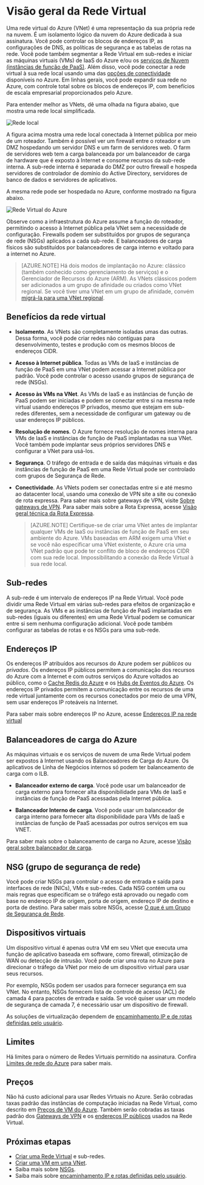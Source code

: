 <properties
   pageTitle="Visão geral das redes virtuais do Azure (VNets)"
   description="Saiba mais sobre as redes virtuais (VNets) no Azure."
   services="virtual-network"
   documentationCenter="na"
   authors="jimdial"
   manager="carmonm"
   editor="tysonn" />
<tags
   ms.service="virtual-network"
   ms.devlang="na"
   ms.topic="get-started-article"
   ms.tgt_pltfrm="na"
   ms.workload="infrastructure-services"
   ms.date="03/15/2016"
   ms.author="jdial" />

# Visão geral da Rede Virtual

Uma rede virtual do Azure (VNet) é uma representação da sua própria rede na nuvem. É um isolamento lógico da nuvem do Azure dedicada à sua assinatura. Você pode controlar os blocos de endereços IP, as configurações de DNS, as políticas de segurança e as tabelas de rotas na rede. Você pode também segmentar a Rede Virtual em sub-redes e iniciar as máquinas virtuais (VMs) de IaaS do Azure e/ou os [serviços de Nuvem (instâncias de função de PaaS)](../cloud-services/cloud-services-choose-me.md). Além disso, você pode conectar a rede virtual à sua rede local usando uma das [opções de conectividade](../vpn-gateway/vpn-gateway-cross-premises-options.md) disponíveis no Azure. Em linhas gerais, você pode expandir sua rede no Azure, com controle total sobre os blocos de endereços IP, com benefícios de escala empresarial proporcionados pelo Azure.

Para entender melhor as VNets, dê uma olhada na figura abaixo, que mostra uma rede local simplificada.

![Rede local](./media/virtual-networks-overview/figure01.png)

A figura acima mostra uma rede local conectada à Internet pública por meio de um roteador. Também é possível ver um firewall entre o roteador e um DMZ hospedando um servidor DNS e um farm de servidores web. O farm de servidores web tem a carga balanceada por um balanceador de carga de hardware que é exposto à Internet e consome recursos da sub-rede interna. A sub-rede interna é separada do DMZ por outro firewall e hospeda servidores de controlador de domínio do Active Directory, servidores de banco de dados e servidores de aplicativos.

A mesma rede pode ser hospedada no Azure, conforme mostrado na figura abaixo.

![Rede Virtual do Azure](./media/virtual-networks-overview/figure02.png)

Observe como a infraestrutura do Azure assume a função do roteador, permitindo o acesso à Internet pública pela VNet sem a necessidade de configuração. Firewalls podem ser substituídos por grupos de segurança de rede (NSGs) aplicados a cada sub-rede. E balanceadores de carga físicos são substituídos por balanceadores de carga interno e voltado para a internet no Azure.

>[AZURE.NOTE] Há dois modos de implantação no Azure: clássico (também conhecido como gerenciamento de serviços) e o Gerenciador de Recursos do Azure (ARM). As VNets clássicos podem ser adicionados a um grupo de afinidade ou criados como VNet regional. Se você tiver uma VNet em um grupo de afinidade, convém [migrá-la para uma VNet regional](virtual-networks-migrate-to-regional-vnet.md).

## Benefícios da rede virtual

- **Isolamento**. As VNets são completamente isoladas umas das outras. Dessa forma, você pode criar redes não contíguas para desenvolvimento, testes e produção com os mesmos blocos de endereços CIDR.

- **Acesso à Internet pública**. Todas as VMs de IaaS e instâncias de função de PaaS em uma VNet podem acessar a Internet pública por padrão. Você pode controlar o acesso usando grupos de segurança de rede (NSGs).

- **Acesso às VMs na VNet**. As VMs de IaaS e as instâncias de função de PaaS podem ser iniciadas e podem se conectar entre si na mesma rede virtual usando endereços IP privados, mesmo que estejam em sub-redes diferentes, sem a necessidade de configurar um gateway ou de usar endereços IP públicos.

- **Resolução de nomes**. O Azure fornece resolução de nomes interna para VMs de IaaS e instâncias de função de PaaS implantadas na sua VNet. Você também pode implantar seus próprios servidores DNS e configurar a VNet para usá-los.

- **Segurança**. O tráfego de entrada e de saída das máquinas virtuais e das instâncias de função de PaaS em uma Rede Virtual pode ser controlado com grupos de Segurança de Rede.

- **Conectividade**. As VNets podem ser conectadas entre si e até mesmo ao datacenter local, usando uma conexão de VPN site a site ou conexão de rota expressa. Para saber mais sobre gateways de VPN, visite [Sobre gateways de VPN](../vpn-gateway/vpn-gateway-about-vpngateways.md). Para saber mais sobre a Rota Expressa, acesse [Visão geral técnica da Rota Expressa](../expressroute/expressroute-introduction.md).

    >[AZURE.NOTE] Certifique-se de criar uma VNet antes de implantar qualquer VMs de IaaS ou instâncias de função de PaaS em seu ambiente do Azure. VMs baseadas em ARM exigem uma VNet e se você não especificar uma VNet existente, o Azure cria uma VNet padrão que pode ter conflito de bloco de endereços CIDR com sua rede local. Impossibilitando a conexão da Rede Virtual à sua rede local.

## Sub-redes

A sub-rede é um intervalo de endereços IP na Rede Virtual. Você pode dividir uma Rede Virtual em várias sub-redes para efeitos de organização e de segurança. As VMs e as instâncias de função de PaaS implantadas em sub-redes (iguais ou diferentes) em uma Rede Virtual podem se comunicar entre si sem nenhuma configuração adicional. Você pode também configurar as tabelas de rotas e os NSGs para uma sub-rede.

## Endereços IP


Os endereços IP atribuídos aos recursos do Azure podem ser *públicos* ou *privados*. Os endereços IP públicos permitem a comunicação dos recursos do Azure com a Internet e com outros serviços do Azure voltados ao público, como o [Cache Redis do Azure](https://azure.microsoft.com/services/cache/) e os [Hubs de Eventos do Azure](https://azure.microsoft.com/documentation/services/event-hubs/). Os endereços IP privados permitem a comunicação entre os recursos de uma rede virtual juntamente com os recursos conectados por meio de uma VPN, sem usar endereços IP roteáveis na Internet.

Para saber mais sobre endereços IP no Azure, acesse [Endereços IP na rede virtual](virtual-network-ip-addresses-overview-arm.md)

## Balanceadores de carga do Azure

As máquinas virtuais e os serviços de nuvem de uma Rede Virtual podem ser expostos à Internet usando os Balanceadores de Carga do Azure. Os aplicativos de Linha de Negócios internos só podem ter balanceamento de carga com o ILB.

- **Balanceador externo de carga**. Você pode usar um balanceador de carga externo para fornecer alta disponibilidade para VMs de IaaS e instâncias de função de PaaS acessadas pela Internet pública.

- **Balanceador Interno de carga**. Você pode usar um balanceador de carga interno para fornecer alta disponibilidade para VMs de IaaS e instâncias de função de PaaS acessadas por outros serviços em sua VNET.

Para saber mais sobre o balanceamento de carga no Azure, acesse [Visão geral sobre balanceador de carga](../load-balancer/load-balancer-overview.md).

## NSG (grupo de segurança de rede)

Você pode criar NSGs para controlar o acesso de entrada e saída para interfaces de rede (NICs), VMs e sub-redes. Cada NSG contém uma ou mais regras que especificam se o tráfego está aprovado ou negado com base no endereço IP de origem, porta de origem, endereço IP de destino e porta de destino. Para saber mais sobre NSGs, acesse [O que é um Grupo de Segurança de Rede](virtual-networks-nsg.md).

## Dispositivos virtuais

Um dispositivo virtual é apenas outra VM em seu VNet que executa uma função de aplicativo baseada em software, como firewall, otimização de WAN ou detecção de intrusão. Você pode criar uma rota no Azure para direcionar o tráfego da VNet por meio de um dispositivo virtual para usar seus recursos.

Por exemplo, NSGs podem ser usados para fornecer segurança em sua VNet. No entanto, NSGs fornecem lista de controle de acesso (ACL) de camada 4 para pacotes de entrada e saída. Se você quiser usar um modelo de segurança de camada 7, é necessário usar um dispositivo de firewall.

As soluções de virtualização dependem de [encaminhamento IP e de rotas definidas pelo usuário](virtual-networks-udr-overview.md).

## Limites
Há limites para o número de Redes Virtuais permitido na assinatura. Confira [Limites de rede do Azure](../azure-subscription-service-limits.md#networking-limits) para saber mais.

## Preços
Não há custo adicional para usar Redes Virtuais no Azure. Serão cobradas taxas padrão das instâncias de computação iniciadas na Rede Virtual, como descrito em [Preços de VM do Azure](https://azure.microsoft.com/pricing/details/virtual-machines/). Também serão cobradas as taxas padrão dos [Gateways de VPN](https://azure.microsoft.com/pricing/details/vpn-gateway/) e os [endereços IP públicos](https://azure.microsoft.com/pricing/details/ip-addresses/) usados na Rede Virtual.

## Próximas etapas

- [Criar uma Rede Virtual](virtual-networks-create-vnet-arm-pportal.md) e sub-redes.
- [Criar uma VM em uma VNet](../virtual-machines/virtual-machines-windows-hero-tutorial.md).
- Saiba mais sobre [NSGs](virtual-networks-nsg.md).
- Saiba mais sobre [encaminhamento IP e rotas definidas pelo usuário](virtual-networks-udr-overview.md).

<!---HONumber=AcomDC_0810_2016-->